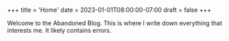 +++
title = 'Home'
date = 2023-01-01T08:00:00-07:00
draft = false
+++

Welcome to the Abandoned Blog. This is where I write down everything that interests me. It likely contains errors.
